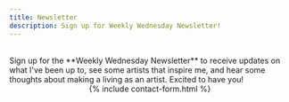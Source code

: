 ```yaml
---
title: Newsletter
description: Sign up for Weekly Wednesday Newsletter!
---
```


<br />
Sign up for the **Weekly Wednesday Newsletter** to receive updates on what I've been up to, see some artists that inspire me, and hear some thoughts about making a living as an artist. Excited to have you!

<br />
<center>
{% include contact-form.html %}
</center>